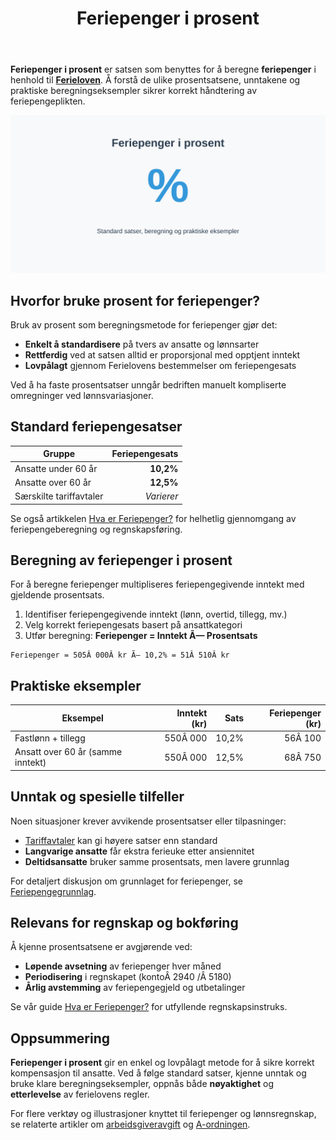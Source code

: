 ﻿---
title: "Feriepenger i prosent"
seoTitle: "Feriepenger i prosent"
description: '**Feriepenger i prosent** er satsen som benyttes for å beregne **feriepenger** i henhold til **[Ferieloven](/blogs/regnskap/ferieloven "Ferieloven “ Lov om f...'
---

**Feriepenger i prosent** er satsen som benyttes for å beregne **feriepenger** i henhold til **[Ferieloven](/blogs/regnskap/ferieloven "Ferieloven “ Lov om ferie av 29. april 1988 nr. 21")**. Å forstå de ulike prosentsatsene, unntakene og praktiske beregningseksempler sikrer korrekt håndtering av feriepengeplikten.

![Illustrasjon av Feriepenger i prosent](feriepenger-i-prosent-image.svg)

## Hvorfor bruke prosent for feriepenger?

Bruk av prosent som beregningsmetode for feriepenger gjør det:

* **Enkelt å standardisere** på tvers av ansatte og lønnsarter
* **Rettferdig** ved at satsen alltid er proporsjonal med opptjent inntekt
* **Lovpålagt** gjennom Ferielovens bestemmelser om feriepengesats

Ved å ha faste prosentsatser unngår bedriften manuelt kompliserte omregninger ved lønnsvariasjoner.

## Standard feriepengesatser

| Gruppe                           | Feriepengesats |
|----------------------------------|---------------:|
| Ansatte under 60 år              | **10,2%**      |
| Ansatte over 60 år               | **12,5%**      |
| Særskilte tariffavtaler          | *Varierer*     |

Se også artikkelen [Hva er Feriepenger?](/blogs/regnskap/hva-er-feriepenger "Hva er Feriepenger? En Guide til feriepengeberegning og regnskapsføring") for helhetlig gjennomgang av feriepengeberegning og regnskapsføring.

## Beregning av feriepenger i prosent

For å beregne feriepenger multipliseres feriepengegivende inntekt med gjeldende prosentsats.

1. Identifiser feriepengegivende inntekt (lønn, overtid, tillegg, mv.)
2. Velg korrekt feriepengesats basert på ansattkategori
3. Utfør beregning: **Feriepenger = Inntekt Ã— Prosentsats**

```text
Feriepenger = 505Â 000Â kr Ã— 10,2% = 51Â 510Â kr
```

## Praktiske eksempler

| Eksempel                         | Inntekt (kr) | Sats   | Feriepenger (kr) |
|----------------------------------|-------------:|-------:|-----------------:|
| Fastlønn + tillegg               |     550Â 000  | 10,2%  |          56Â 100  |
| Ansatt over 60 år (samme inntekt)|     550Â 000  | 12,5%  |          68Â 750  |

## Unntak og spesielle tilfeller

Noen situasjoner krever avvikende prosentsatser eller tilpasninger:

* [Tariffavtaler](/blogs/regnskap/tariff "Tariff i Norsk Regnskap") kan gi høyere satser enn standard
* **Langvarige ansatte** får ekstra ferieuke etter ansiennitet
* **Deltidsansatte** bruker samme prosentsats, men lavere grunnlag

For detaljert diskusjon om grunnlaget for feriepenger, se [Feriepengegrunnlag](/blogs/regnskap/feriepengegrunnlag "Feriepengegrunnlag: Grunnlag for beregning av feriepenger i Norge").

## Relevans for regnskap og bokføring

Å kjenne prosentsatsene er avgjørende ved:

* **Løpende avsetning** av feriepenger hver måned
* **Periodisering** i regnskapet (kontoÂ 2940 /Â 5180)
* **Årlig avstemming** av feriepengegjeld og utbetalinger

Se vår guide [Hva er Feriepenger?](/blogs/regnskap/hva-er-feriepenger "Hva er Feriepenger? En Guide til feriepengeberegning og regnskapsføring") for utfyllende regnskapsinstruks.

## Oppsummering

**Feriepenger i prosent** gir en enkel og lovpålagt metode for å sikre korrekt kompensasjon til ansatte. Ved å følge standard satser, kjenne unntak og bruke klare beregningseksempler, oppnås både **nøyaktighet** og **etterlevelse** av ferielovens regler.

For flere verktøy og illustrasjoner knyttet til feriepenger og lønnsregnskap, se relaterte artikler om [arbeidsgiveravgift](/blogs/regnskap/hva-er-arbeidsgiveravgift "Hva er Arbeidsgiveravgift? Satser, Beregning og Regnskapsføring") og [A-ordningen](/blogs/regnskap/hva-er-a-ordningen "Hva er A-ordningen? Rapportering, Frister og Praktisk Håndtering").












